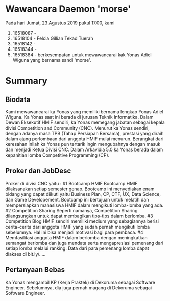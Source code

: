 # Wawancara Daemon 'morse'
Pada hari Jumat, 23 Agustus 2019 pukul 17.00, kami
1. 16518087 -  
2. 16518104 - Felcia Gillian Tekad Tuerah
3. 16518142 -
4. 16518344 - 
5. 16518384 - 
berkesempatan untuk mewawancarai kak Yonas Adiel Wiguna yang bernama sandi 'morse'.

# Summary
## Biodata
Kami mewawancarai ka Yonas yang memiliki bernama lengkap Yonas Adiel Wiguna. 
Ka Yonas saat ini berada di jurusan Teknik Informatika. 
Dalam Dewan Eksekutif HMIF sendiri, ka Yonas memegang jabatan sebagai kepala divisi Competition and Community (CNC). 
Menurut ka Yonas sendiri, dengan adanya masa TPB (Tahap Persiapan Bersama), prestasi yang diraih dalam ajang perlombaan dari anggota HMIF mulai menurun. 
Berangkat dari keresahan inilah ka Yonas pun tertarik ingin mengubahnya dengan masuk dan menjadi Ketua Divisi CNC.
Dalam Arkavidia 5.0 ka Yonas berada dalam kepanitian lomba Competitive Programming (CP).

## Proker dan JobDesc
Proker di divisi CNC yaitu :
#1 Bootcamp HMIF
Bootcamp HMIF dilaksanakan setiap semester genap. Bootcamp ini menyediakan enam bidang yang dapat diikuti yaitu Business Plan, CP, CTF, UX, Data Science, dan Game Developement.
Bootcamp ini bertujuan untuk melatih dan mempersiapkan mahasiswa HMIF dalam mengikuti lomba-lomba yang ada.
#2 Competition Sharing
Seperti namanya, Competition Sharing dilangsungkan untuk dapat membagikan tips-tips dalam berlomba.
#3 Competition Blog
HMIF sendiri memiliki medium yang sebagiannya berisi cerita-cerita dari anggota HMIF yang sudah pernah mengikuti lomba sebelumnya.
Hal ini bisa menjadi motivasi bagi para pembaca.
#4 Memfasilitasi anggota HMIF dalam berlomba dengan meningkatkan semangat berlomba dan juga mendata serta mengapresiasi pemenang dari setiap lomba melalui ranking.
Data dari para pemenang lomba dapat diakses di bit.ly/.....

## Pertanyaan Bebas
  Ka Yonas mengambil KP (Kerja Praktek) di Dekoruma sebagai Software Engineer. Sebelumnya, dia juga pernah magang di Dekoruma sebagai Software Engineer.
 
